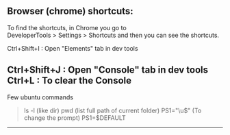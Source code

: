 ## Browser (chrome) shortcuts:
To find the shortcuts, in Chrome you go to  
    DeveloperTools > Settings > Shortcuts 
and then you can see the shortcuts.

Ctrl+Shift+I : Open "Elements" tab in dev tools

Ctrl+Shift+J : Open "Console" tab in dev tools
Ctrl+L       : To clear the Console
---
Few ubuntu commands
>ls -l (like dir)
>pwd (list full path of current folder)
>PS1="\u\$" (To change the prompt)
>PS1=$DEFAULT
---

